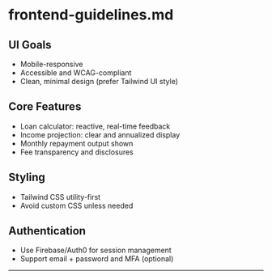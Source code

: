 # frontend-guidelines.md

## UI Goals
- Mobile-responsive
- Accessible and WCAG-compliant
- Clean, minimal design (prefer Tailwind UI style)

## Core Features
- Loan calculator: reactive, real-time feedback
- Income projection: clear and annualized display
- Monthly repayment output shown
- Fee transparency and disclosures

## Styling
- Tailwind CSS utility-first
- Avoid custom CSS unless needed

## Authentication
- Use Firebase/Auth0 for session management
- Support email + password and MFA (optional)

---
